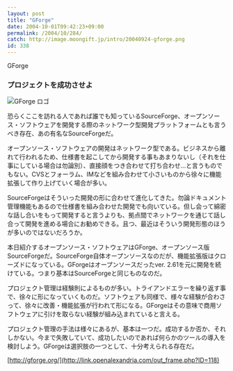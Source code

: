 ```yaml
---
layout: post
title: "GForge"
date: 2004-10-01T09:42:23+09:00
permalink: /2004/10/284/
catch: http://image.moongift.jp/intro/20040924-gforge.png
id: 338
---
```

GForge  
<!--more-->

### プロジェクトを成功させよ
  

![GForge ロゴ](http://image.moongift.jp/intro/20040924-gforge.png "GForge ロゴ")

  

恐らくここを訪れる人であれば誰でも知っているSourceForge、オープンソース・ソフトウェアを開発する際のネットワーク型開発プラットフォームとも言うべき存在、あの有名なSourceForgeだ。

  

オープンソース・ソフトウェアの開発はネットワーク型である。ビジネスから離れて行われるため、仕様書を起こしてから開発する事もあまりないし（それを仕事にしている場合は勿論別）、直接顔をつき合わせて打ち合わせ…と言うものでもない。CVSとフォーラム、IMなどを組み合わせて小さいものから徐々に機能拡張して作り上げていく場合が多い。

  

SourceForgeはそういった開発の形に合わせて進化してきた。勿論ドキュメント管理機能もあるので仕様書を組み合わせた開発でも向いている。但し会って綿密な話し合いをもって開発すると言うよりも、拠点間でネットワークを通じて話し合って開発を進める場合にお勧めできる。且つ、最近はそういう開発形態のほうが多いのではないだろうか。

  

本日紹介するオープンソース・ソフトウェアはGForge、オープンソース版SourceForgeだ。SourceForge自体オープンソースなのだが、機能拡張版はクローズドになっている。GForgeはオープンソースだったver. 2.61を元に開発を続けている。つまり基本はSourceForgeと同じものなのだ。

  

プロジェクト管理は経験則によるものが多い。トライアンドエラーを繰り返す事で、徐々に形になっていくものだ。ソフトウェアも同様で、様々な経験が合わさって、徐々に改善・機能拡張が行われて形になる。GForgeはその意味で商用ソフトウェアに引けを取らない経験が組み込まれていると言える。

  

プロジェクト管理の手法は様々にあるが、基本は一つだ。成功するか否か、それしかない。今まで失敗していて、成功したいのであれば何らかのツールの導入を検討しよう。GForgeは選択肢の一つとして、十分考えられる存在だ。

  

[http://gforge.org/](http://link.openalexandria.com/out_frame.php?ID=118)

